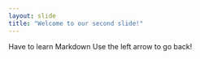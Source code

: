 ```yaml
---
layout: slide
title: "Welcome to our second slide!"
---
```

Have to learn Markdown
Use the left arrow to go back!
